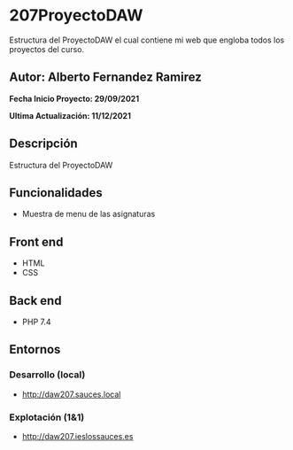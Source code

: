# 207ProyectoDAW
Estructura del ProyectoDAW el cual contiene mi web que engloba todos los proyectos del curso.

## Autor: Alberto Fernandez Ramirez

**Fecha Inicio Proyecto: 29/09/2021**

**Ultima Actualización: 11/12/2021**

## Descripción 
Estructura del ProyectoDAW

## Funcionalidades
- Muestra de menu de las asignaturas

## Front end
- HTML
- CSS

## Back end
- PHP 7.4

## Entornos
### Desarrollo (local)
-  http://daw207.sauces.local
### Explotación (1&1)
-  http://daw207.ieslossauces.es